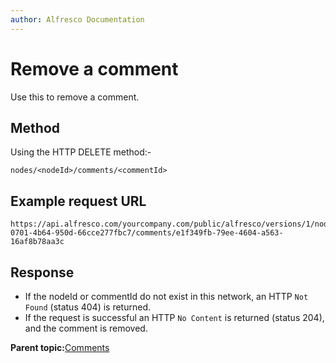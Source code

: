 ```yaml
---
author: Alfresco Documentation
---
```


# Remove a comment

Use this to remove a comment.

## Method

Using the HTTP DELETE method:-

```
nodes/<nodeId>/comments/<commentId>
```

## Example request URL

```
https://api.alfresco.com/yourcompany.com/public/alfresco/versions/1/nodes/e8680e58-0701-4b64-950d-66cce277fbc7/comments/e1f349fb-79ee-4604-a563-16af8b78aa3c
```

## Response

-   If the nodeId or commentId do not exist in this network, an HTTP `Not Found` \(status 404\) is returned.
-   If the request is successful an HTTP `No Content` is returned \(status 204\), and the comment is removed.

**Parent topic:**[Comments](../../../pra/1/concepts/pra-nodes-comments.md)

